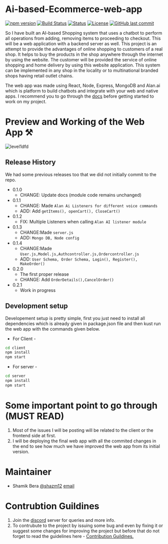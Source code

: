 # Ai-based-Ecommerce-web-app

[![npm version](https://img.shields.io/npm/v/if-node-version.svg)](https://www.npmjs.com/package/if-node-version)
[![Build Status](https://travis-ci.org/mysticatea/if-node-version.svg?branch=master)](https://travis-ci.org/mysticatea/if-node-version)
  [![Status](https://img.shields.io/badge/status-active-success.svg)]() 
  [![License](https://img.shields.io/badge/license-MIT-blue.svg)](/LICENSE)
 [![GitHub last commit](https://img.shields.io/github/last-commit/shazm12/Ai-based-Ecommerce-web-app?style=social&logo=git)](https://github.com/shazm12/Ai-based-Ecommerce-web-app)
 
So I have built an AI-based Shopping system that uses a chatbot to perform all operations from adding, removing items to proceeding to checkout. This will be a web application with a backend server as well. This project is an attempt to provide the advantages of online shopping to customers of a real shop. It helps to buy the products in the shop anywhere through the internet by using the website. The customer will be provided the service of online shopping and home delivery by using this website application. This system can be implemented in any shop in the locality or to multinational branded shops having retail outlet chains.

The web app was made using React, Node, Express, MongoDB and Alan.ai which is platform to build chatbots and integrate with your web and native apps.  I recommend you to go through the [docs](https://alan.app/docs/) before getting started to work on my project.


# Preview and Working of the Web App ⚒️
![level1dfd](https://user-images.githubusercontent.com/64892076/142622747-9260fa0d-486b-4e02-9d4f-852585c49eef.png)



## Release History

We had some previous releases too that we did not initially commit to the repo.

* 0.1.0
    * CHANGE: Update docs (module code remains unchanged)
* 0.1.1
    * CHANGE: Made `Alan Ai Listeners for different voice commands`
    * ADD: Add `getItems(), openCart(), CloseCart()`
* 0.1.2
    * FIX: Multiple Listeners when calling `Alan AI listener module` 
* 0.1.3
    * CHANGE:Made `server.js`
    * ADD: `Mongo DB, Node config`  
* 0.1.4
    * CHANGE:Made `User.js,Model.js,Authcontroller.js,Ordercontroller.js`
    * ADD: `User Schema, Order Schema, Login(), Register(), MakeOrder()`  
* 0.2.0
    * The first proper release
    * CHANGE: Add `OrderDetails(),CancelOrder()`
* 0.2.1
    * Work in progress

## Development setup
Developement setup is pretty simple, first you just need to install all dependencies which is already given in package.json file and then kust run the web app with the commands given below.

- For Client -

```sh
cd client
npm install
npm start
```
- For server - 
```sh
cd server
npm install
npm start
```

# Some important point to go through (MUST READ)

1. Most of the issues I will be posting will be related to the client or the frontend side at first.
2. I will be deploying the final web app with all the commited changes in the end to see how much we have improved the web app from its initial version.




# Maintainer

- Shamik Bera [@shazm12](https://github.com/shazm12) [email](mailto:shamik.bera2019@vitstudent.ac.in)



# Contrubtion Guildines 
1. Join the [discord](https://discord.gg/mq97kSm6) server for queries and more info.
2. To contrubute to the project by issuing some bug and even by fixing it or suggest some changes for improving the project but before 
that do not forget to read the guidelines here - [Contribution Guildines.](CONTRIBUTING.md)

